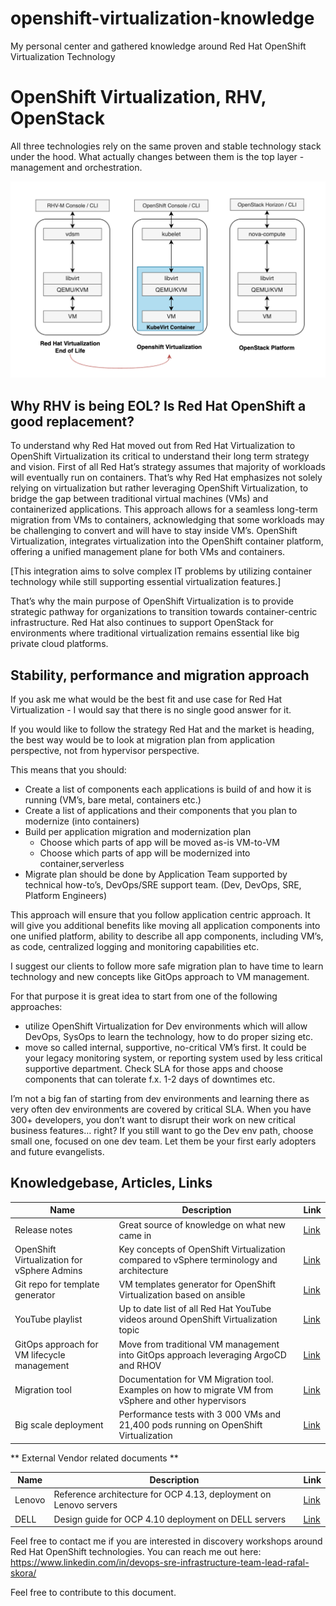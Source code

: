# openshift-virtualization-knowledge
My personal center and gathered knowledge around Red Hat OpenShift Virtualization Technology

# OpenShift Virtualization, RHV, OpenStack

All three technologies rely on the same proven and stable technology stack under the hood. What actually changes between them is the top layer - management and orchestration.

![Virt technology Comparison](https://github.com/sqrex/openshift-virtualization-knowledge/blob/ac14e56e9d44e38de9913fc4e5c828b294dca578/Red%20Hat%20Virt%20solutions.png)

## Why RHV is being EOL? Is Red Hat OpenShift a good replacement?

To understand why Red Hat moved out from Red Hat Virtualization to OpenShift Virtualization its critical to understand their long term strategy and vision.
First of all Red Hat’s strategy assumes that majority of workloads will eventually run on containers.
That’s why Red Hat emphasizes not solely relying on virtualization but rather leveraging OpenShift Virtualization, to bridge the gap between traditional virtual machines (VMs) and containerized applications. This approach allows for a seamless long-term migration from VMs to containers, acknowledging that some workloads may be challenging to convert and will have to stay inside VM’s. 
OpenShift Virtualization, integrates virtualization into the OpenShift container platform, offering a unified management plane for both VMs and containers. 

[This integration aims to solve complex IT problems by utilizing container technology while still supporting essential virtualization features.]

That’s why the main purpose of OpenShift Virtualization is to provide strategic pathway for organizations to transition towards container-centric infrastructure.
Red Hat also continues to support OpenStack for environments where traditional virtualization remains essential like big private cloud platforms.

## Stability, performance and migration approach

If you ask me what would be the best fit and use case for Red Hat Virtualization - I would say that there is no single good answer for it.

If you would like to follow the strategy Red Hat and the market is heading, the best way would be to look at migration plan from application perspective, not from hypervisor perspective.

This means that you should:
- Create a list of components each applications is build of and how it is running (VM’s, bare metal, containers etc.)
- Create a list of applications and their components that you plan to modernize (into containers)
- Build per application migration and modernization plan
    - Choose which parts of app will be moved as-is VM-to-VM
    - Choose which parts of app will be modernized into container,serverless
- Migrate plan should be done by Application Team supported by technical how-to’s, DevOps/SRE support team. (Dev, DevOps, SRE, Platform Engineers)

This approach will ensure that you follow application centric approach. It will give you additional benefits like moving all application components into one unified platform, ability to describe all app components, including VM’s, as code, centralized logging and monitoring capabilities etc.


I suggest our clients to follow more safe migration plan to have  time to learn technology and new concepts like GitOps approach to VM management. 

For that purpose it is great idea to start from one of the following approaches:
- utilize OpenShift Virtualization for Dev environments which will allow DevOps, SysOps to learn the technology, how to do proper sizing etc.
- move so called internal, supportive, no-critical VM’s first. It could be your legacy monitoring system, or reporting system used by less critical supportive department. Check SLA for those apps and choose components that can tolerate f.x. 1-2 days of downtimes etc.

I’m not a big fan of starting from dev environments and learning there as very often dev environments are covered by critical SLA. When you have 300+ developers, you don’t want to disrupt their work on new critical business features… right?
If you still want to go the Dev env path, choose small one, focused on one dev team. Let them be your first early adopters and future evangelists.


## Knowledgebase, Articles, Links

| Name | Description | Link |
| --- | --- | --- |
| Release notes | Great source of knowledge on what new came in | [Link](https://docs.openshift.com/container-platform/4.14/virt/release_notes/virt-4-14-release-notes.html) |
| OpenShift Virtualization for vSphere Admins | Key concepts of OpenShift Virtualization compared to vSphere terminology and architecture  | [Link](https://www.redhat.com/en/blog/openshift-virtualization-for-vsphere-admins-an-introduction-to-network-configurations) |
| Git repo for  template generator | VM templates generator for OpenShift Virtualization based on ansible | [Link](https://github.com/kubevirt/common-templates?tab=readme-ov-file) |
| YouTube playlist | Up to date list of all Red Hat YouTube videos around OpenShift Virtualization topic | [Link](https://www.youtube.com/playlist?list=PLaR6Rq6Z4IqeQeTosfoFzTyE_QmWZW6n_) |
| GitOps approach for VM lifecycle management | Move from traditional VM management into GitOps approach leveraging ArgoCD and RHOV | [Link](https://www.redhat.com/en/blog/virtual-machines-as-code-with-openshift-gitops-and-openshift-virtualization) |
| Migration tool | Documentation for VM Migration tool. Examples on how to migrate VM from vSphere and other hypervisors | [Link](https://access.redhat.com/documentation/en-us/migration_toolkit_for_virtualization/2.0/html-single/installing_and_using_the_migration_toolkit_for_virtualization/index) |
| Big scale deployment | Performance tests with 3 000 VMs and 21,400 pods running on OpenShift Virtualization | [Link](https://www.redhat.com/rhdc/managed-files/vi-openshift-virtualization-reference-architecture-f31675-202207-en.pdf) |

** External Vendor related documents **

| Name | Description | Link |
| --- | --- | --- |
| Lenovo | Reference architecture for OCP 4.13, deployment on Lenovo servers  | [Link](https://lenovopress.lenovo.com/lp0968.pdf) |
| DELL | Design guide for OCP 4.10 deployment on DELL servers | [Link](https://infohub.delltechnologies.com/en-US/l/design-guide-red-hat-openshift-container-platform-4-10-on-intel-powered-dell-infrastructure-1/solution-introduction-70/) |




Feel free to contact me if you are interested in discovery workshops around Red Hat OpenShift technologies.
You can reach me out here: https://www.linkedin.com/in/devops-sre-infrastructure-team-lead-rafal-skora/

Feel free to contribute to this document.